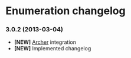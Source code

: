 # Enumeration changelog

### 3.0.2 (2013-03-04)

- **[NEW]** [Archer] integration
- **[NEW]** Implemented changelog

[Archer]: (https://github.com/IcecaveStudios/archer)
